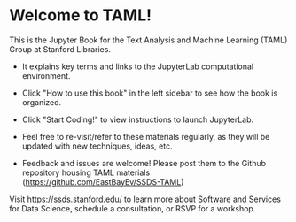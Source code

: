 # Welcome to TAML!

This is the Jupyter Book for the Text Analysis and Machine Learning (TAML) Group at Stanford Libraries. 

* It explains key terms and links to the JupyterLab computational environment.
* Click "How to use this book" in the left sidebar to see how the book is organized. 
* Click "Start Coding!" to view instructions to launch JupyterLab. 
* Feel free to re-visit/refer to these materials regularly, as they will be updated with new techniques, ideas, etc.

* Feedback and issues are welcome! Please post them to the Github repository housing TAML materials (https://github.com/EastBayEv/SSDS-TAML)

Visit https://ssds.stanford.edu/ to learn more about Software and Services for Data Science, schedule a consultation, or RSVP for a workshop. 